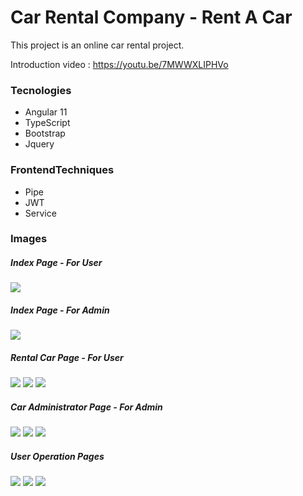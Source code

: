 # Car Rental Company - Rent  A Car

This project is an online car rental project. 

Introduction video : https://youtu.be/7MWWXLIPHVo



### Tecnologies
- Angular 11
- TypeScript
- Bootstrap
- Jquery
   
### FrontendTechniques
- Pipe
- JWT
- Service


### Images

##### Index Page - For User
<img src="https://github.com/kubraterzi/CarRentalCompany-Angular/blob/master/ImagesForGithub/indexpage%20-%20forUser.PNG" />

##### Index Page - For Admin
<img src="https://github.com/kubraterzi/CarRentalCompany-Angular/blob/master/ImagesForGithub/editCarPage%20-%20forAdmin.PNG" />

##### Rental Car Page - For User
<img src="https://github.com/kubraterzi/CarRentalCompany-Angular/blob/master/ImagesForGithub/rentalDetailsPage%20-%20forUser.PNG" />
<img src="https://github.com/kubraterzi/CarRentalCompany-Angular/blob/master/ImagesForGithub/paymentDetails%20-%20forUser.PNG" />
<img src="https://github.com/kubraterzi/CarRentalCompany-Angular/blob/master/ImagesForGithub/findexPoint%20-%20forUser.PNG" />


##### Car Administrator Page - For Admin
<img src="https://github.com/kubraterzi/CarRentalCompany-Angular/blob/master/ImagesForGithub/editCarPage%20-%20forAdmin.PNG" />
<img src="https://github.com/kubraterzi/CarRentalCompany-Angular/blob/master/ImagesForGithub/adminPanelPage%20-%20forAdmin.PNG" />
<img src="https://github.com/kubraterzi/CarRentalCompany-Angular/blob/master/ImagesForGithub/addColorPage%20-%20forAdmin.PNG" />

##### User Operation Pages
<img src="https://github.com/kubraterzi/CarRentalCompany-Angular/blob/master/ImagesForGithub/signInPage.PNG" />
<img src="https://github.com/kubraterzi/CarRentalCompany-Angular/blob/master/ImagesForGithub/singUpPage.PNG" />
<img src="https://github.com/kubraterzi/CarRentalCompany-Angular/blob/master/ImagesForGithub/editProfile%20-%20forUser.PNG" />

